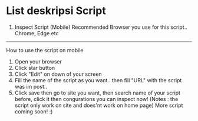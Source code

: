 # List deskripsi Script
1. Inspect Script (Mobile)
Recommended Browser you use for this script..
Chrome,
Edge
etc
--------------------
How to use the script on mobile
1. Open your browser
2. Click star button
3. Click "Edit" on down of your screen
4. Fill the name of the script as you want.. then fill "URL" with the script was im post..
5. Click save then go to site you want, then search name of your script before, click it then congurations you can inspect now!
(Notes : the script only work on site and does'nt work on home page)
More script coming soon! :)
